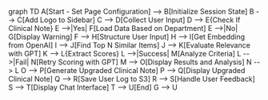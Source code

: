graph TD
    A[Start - Set Page Configuration] --> B[Initialize Session State]
    B --> C[Add Logo to Sidebar]
    C --> D[Collect User Input]
    D --> E{Check If Clinical Note}
    E -->|Yes| F[Load Data Based on Department]
    E -->|No| G[Display Warning]
    F --> H[Structure User Input]
    H --> I[Get Embedding from OpenAI]
    I --> J[Find Top N Similar Items]
    J --> K[Evaluate Relevance with GPT]
    K --> L{Extract Scores}
    L -->|Success| M[Analyze Criteria]
    L -->|Fail| N[Retry Scoring with GPT]
    M --> O[Display Results and Analysis]
    N --> L
    O --> P[Generate Upgraded Clinical Note]
    P --> Q[Display Upgraded Clinical Note]
    Q --> R[Save User Log to S3]
    R --> S[Handle User Feedback]
    S --> T[Display Chat Interface]
    T --> U[End]
    G --> U
